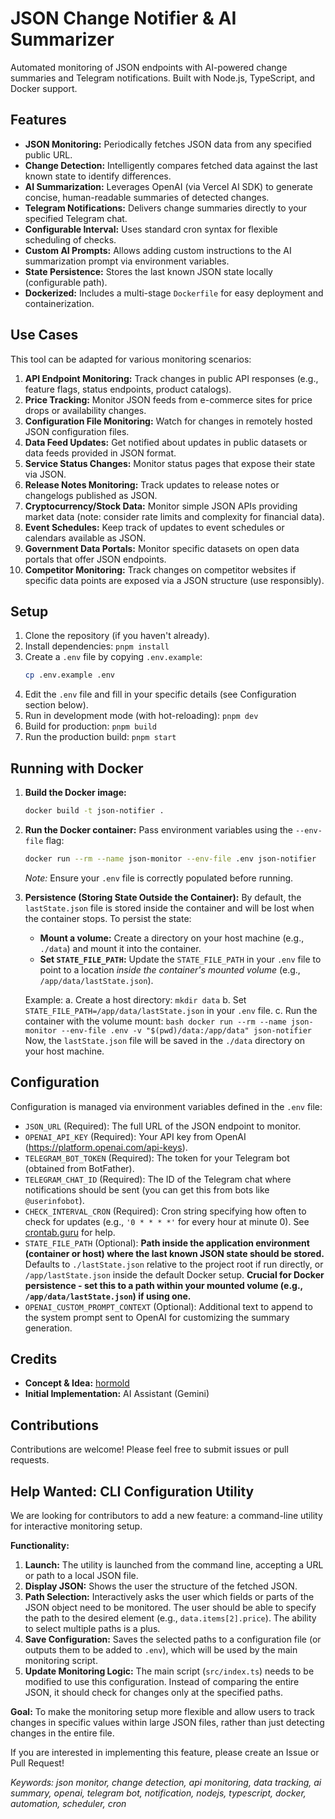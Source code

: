 # JSON Change Notifier & AI Summarizer

Automated monitoring of JSON endpoints with AI-powered change summaries and Telegram notifications. Built with Node.js, TypeScript, and Docker support.

## Features

*   **JSON Monitoring:** Periodically fetches JSON data from any specified public URL.
*   **Change Detection:** Intelligently compares fetched data against the last known state to identify differences.
*   **AI Summarization:** Leverages OpenAI (via Vercel AI SDK) to generate concise, human-readable summaries of detected changes.
*   **Telegram Notifications:** Delivers change summaries directly to your specified Telegram chat.
*   **Configurable Interval:** Uses standard cron syntax for flexible scheduling of checks.
*   **Custom AI Prompts:** Allows adding custom instructions to the AI summarization prompt via environment variables.
*   **State Persistence:** Stores the last known JSON state locally (configurable path).
*   **Dockerized:** Includes a multi-stage `Dockerfile` for easy deployment and containerization.

## Use Cases

This tool can be adapted for various monitoring scenarios:

1.  **API Endpoint Monitoring:** Track changes in public API responses (e.g., feature flags, status endpoints, product catalogs).
2.  **Price Tracking:** Monitor JSON feeds from e-commerce sites for price drops or availability changes.
3.  **Configuration File Monitoring:** Watch for changes in remotely hosted JSON configuration files.
4.  **Data Feed Updates:** Get notified about updates in public datasets or data feeds provided in JSON format.
5.  **Service Status Changes:** Monitor status pages that expose their state via JSON.
6.  **Release Notes Monitoring:** Track updates to release notes or changelogs published as JSON.
7.  **Cryptocurrency/Stock Data:** Monitor simple JSON APIs providing market data (note: consider rate limits and complexity for financial data).
8.  **Event Schedules:** Keep track of updates to event schedules or calendars available as JSON.
9.  **Government Data Portals:** Monitor specific datasets on open data portals that offer JSON endpoints.
10. **Competitor Monitoring:** Track changes on competitor websites if specific data points are exposed via a JSON structure (use responsibly).

## Setup

1.  Clone the repository (if you haven't already).
2.  Install dependencies: `pnpm install`
3.  Create a `.env` file by copying `.env.example`:
    ```bash
    cp .env.example .env
    ```
4.  Edit the `.env` file and fill in your specific details (see Configuration section below).
5.  Run in development mode (with hot-reloading): `pnpm dev`
6.  Build for production: `pnpm build`
7.  Run the production build: `pnpm start`

## Running with Docker

1.  **Build the Docker image:**
    ```bash
    docker build -t json-notifier .
    ```
2.  **Run the Docker container:**
    Pass environment variables using the `--env-file` flag:
    ```bash
    docker run --rm --name json-monitor --env-file .env json-notifier
    ```
    *Note:* Ensure your `.env` file is correctly populated before running.

3.  **Persistence (Storing State Outside the Container):**
    By default, the `lastState.json` file is stored inside the container and will be lost when the container stops. To persist the state:
    *   **Mount a volume:** Create a directory on your host machine (e.g., `./data`) and mount it into the container.
    *   **Set `STATE_FILE_PATH`:** Update the `STATE_FILE_PATH` in your `.env` file to point to a location *inside the container's mounted volume* (e.g., `/app/data/lastState.json`).

    Example:
    a.  Create a host directory: `mkdir data`
    b.  Set `STATE_FILE_PATH=/app/data/lastState.json` in your `.env` file.
    c.  Run the container with the volume mount:
        ```bash
        docker run --rm --name json-monitor --env-file .env -v "$(pwd)/data:/app/data" json-notifier
        ```
    Now, the `lastState.json` file will be saved in the `./data` directory on your host machine.

## Configuration

Configuration is managed via environment variables defined in the `.env` file:

*   `JSON_URL` (Required): The full URL of the JSON endpoint to monitor.
*   `OPENAI_API_KEY` (Required): Your API key from OpenAI (https://platform.openai.com/api-keys).
*   `TELEGRAM_BOT_TOKEN` (Required): The token for your Telegram bot (obtained from BotFather).
*   `TELEGRAM_CHAT_ID` (Required): The ID of the Telegram chat where notifications should be sent (you can get this from bots like `@userinfobot`).
*   `CHECK_INTERVAL_CRON` (Required): Cron string specifying how often to check for updates (e.g., `'0 * * * *'` for every hour at minute 0). See [crontab.guru](https://crontab.guru/) for help.
*   `STATE_FILE_PATH` (Optional): **Path inside the application environment (container or host) where the last known JSON state should be stored.** Defaults to `./lastState.json` relative to the project root if run directly, or `/app/lastState.json` inside the default Docker setup. **Crucial for Docker persistence - set this to a path within your mounted volume (e.g., `/app/data/lastState.json`) if using one.**
*   `OPENAI_CUSTOM_PROMPT_CONTEXT` (Optional): Additional text to append to the system prompt sent to OpenAI for customizing the summary generation.

## Credits

*   **Concept & Idea:** [hormold](https://github.com/hormold)
*   **Initial Implementation:** AI Assistant (Gemini)

## Contributions

Contributions are welcome! Please feel free to submit issues or pull requests.

## Help Wanted: CLI Configuration Utility

We are looking for contributors to add a new feature: a command-line utility for interactive monitoring setup.

**Functionality:**

1.  **Launch:** The utility is launched from the command line, accepting a URL or path to a local JSON file.
2.  **Display JSON:** Shows the user the structure of the fetched JSON.
3.  **Path Selection:** Interactively asks the user which fields or parts of the JSON object need to be monitored. The user should be able to specify the path to the desired element (e.g., `data.items[2].price`). The ability to select multiple paths is a plus.
4.  **Save Configuration:** Saves the selected paths to a configuration file (or outputs them to be added to `.env`), which will be used by the main monitoring script.
5.  **Update Monitoring Logic:** The main script (`src/index.ts`) needs to be modified to use this configuration. Instead of comparing the entire JSON, it should check for changes only at the specified paths.

**Goal:** To make the monitoring setup more flexible and allow users to track changes in specific values within large JSON files, rather than just detecting changes in the entire file.

If you are interested in implementing this feature, please create an Issue or Pull Request!

*Keywords: json monitor, change detection, api monitoring, data tracking, ai summary, openai, telegram bot, notification, nodejs, typescript, docker, automation, scheduler, cron*